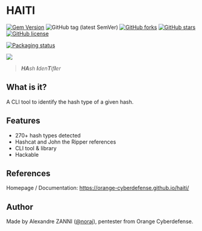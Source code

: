 # HAITI

[![Gem Version](https://badge.fury.io/rb/haiti.svg)](https://badge.fury.io/rb/haiti-hash)
![GitHub tag (latest SemVer)](https://img.shields.io/github/tag/Orange-Cyberdefense/haiti)
[![GitHub forks](https://img.shields.io/github/forks/Orange-Cyberdefense/haiti)](https://github.com/Orange-Cyberdefense/haiti/network)
[![GitHub stars](https://img.shields.io/github/stars/Orange-Cyberdefense/haiti)](https://github.com/Orange-Cyberdefense/haiti/stargazers)
[![GitHub license](https://img.shields.io/github/license/Orange-Cyberdefense/haiti)](https://github.com/Orange-Cyberdefense/haiti/blob/master/LICENSE.txt)

[![Packaging status](https://repology.org/badge/vertical-allrepos/haiti.svg)](https://repology.org/project/haiti/versions)

![](https://orange-cyberdefense.github.io/haiti/_media/logo.png)

> _**HA**sh **I**den**T**if**I**er_

## What is it?

A CLI tool to identify the hash type of a given hash.

## Features

- 270+ hash types detected
- Hashcat and John the Ripper references
- CLI tool & library
- Hackable

## References

Homepage / Documentation: https://orange-cyberdefense.github.io/haiti/

## Author

Made by Alexandre ZANNI ([@noraj](https://github.com/noraj)), pentester from Orange Cyberdefense.
